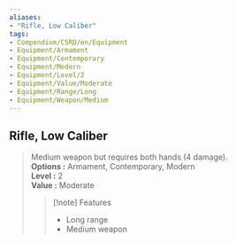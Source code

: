 ```yaml
---
aliases:
- "Rifle, Low Caliber"
tags:
- Compendium/CSRD/en/Equipment
- Equipment/Armament
- Equipment/Contemporary
- Equipment/Modern
- Equipment/Level/2
- Equipment/Value/Moderate
- Equipment/Range/Long
- Equipment/Weapon/Medium
---
```


  
## Rifle, Low Caliber  
  
>Medium weapon but requires both hands (4 damage).  
> **Options :** Armament, Contemporary, Modern  
> **Level :** 2  
> **Value :** Moderate  
>>[!note] Features  
>> - Long range  
>> - Medium weapon
